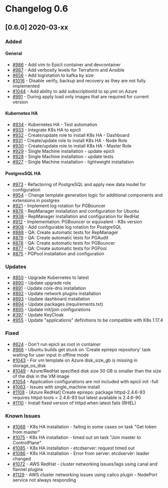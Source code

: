 # Changelog 0.6

## [0.6.0] 2020-03-xx

### Added

#### General

- [#986](https://github.com/epiphany-platform/epiphany/issues/986) - Add vim to Epicli container and devcontainer
- [#987](https://github.com/epiphany-platform/epiphany/issues/987) - Add verbosity levels for Terraform and Ansible
- [#656](https://github.com/epiphany-platform/epiphany/issues/656) - Add logrotation to kafka by size
- [#1016](https://github.com/epiphany-platform/epiphany/issues/1016) - Disable verify, backup and recovery as they are not fully implemented
- [#1044](https://github.com/epiphany-platform/epiphany/issues/1044) - Add ability to add subscriptionId to sp.yml on Azure
- [#991](https://github.com/epiphany-platform/epiphany/issues/991) - During apply load only images that are required for current version

#### Kubernetes HA

- [#934](https://github.com/epiphany-platform/epiphany/issues/934) - Kubernetes HA - Test automation
- [#933](https://github.com/epiphany-platform/epiphany/issues/933) - Integrate K8s HA to epicli
- [#932](https://github.com/epiphany-platform/epiphany/issues/932) - Create/update role to install K8s HA - Dashboard
- [#931](https://github.com/epiphany-platform/epiphany/issues/931) - Create/update role to install K8s HA - Node Role
- [#930](https://github.com/epiphany-platform/epiphany/issues/930) - Create/update role to install K8s HA - Master Role
- [#929](https://github.com/epiphany-platform/epiphany/issues/929) - Single Machine installation - update epicli
- [#928](https://github.com/epiphany-platform/epiphany/issues/928) - Single Machine installation - update tests
- [#927](https://github.com/epiphany-platform/epiphany/issues/927) - Single Machine installation - lightweight installation

#### PostgresSQL HA

- [#973](https://github.com/epiphany-platform/epiphany/issues/973) - Refactoring of PostgreSQL and apply new data model for configuration
- [#954](https://github.com/epiphany-platform/epiphany/issues/954) - Change template generation logic for additional components and extensions in postgres
- [#921](https://github.com/epiphany-platform/epiphany/issues/921) - Implement log rotation for PGBouncer
- [#876](https://github.com/epiphany-platform/epiphany/issues/876) - RepManager installation and configuration for Ubuntu
- [#938](https://github.com/epiphany-platform/epiphany/issues/938) - RepManager installation and configuration for RedHat
- [#912](https://github.com/epiphany-platform/epiphany/issues/912) - Implementation: PGBouncer or equivalent - K8s version
- [#908](https://github.com/epiphany-platform/epiphany/issues/908) - Add configurable log rotation for PostgreSQL
- [#888](https://github.com/epiphany-platform/epiphany/issues/888) - QA: Create automatic tests for RepManager
- [#879](https://github.com/epiphany-platform/epiphany/issues/879) - QA: Create automatic tests for PGAudit
- [#878](https://github.com/epiphany-platform/epiphany/issues/878) - QA: Create automatic tests for PGBouncer
- [#877](https://github.com/epiphany-platform/epiphany/issues/877) - QA: Create automatic tests for PGPool
- [#875](https://github.com/epiphany-platform/epiphany/issues/875) - PGPool installation and configuration

### Updates

- [#850](https://github.com/epiphany-platform/epiphany/issues/850) - Upgrade Kubernetes to latest
- [#890](https://github.com/epiphany-platform/epiphany/issues/890) - Update upgrade role
- [#891](https://github.com/epiphany-platform/epiphany/issues/891) - Update core-dns installation
- [#892](https://github.com/epiphany-platform/epiphany/issues/892) - Update network plugins installation
- [#893](https://github.com/epiphany-platform/epiphany/issues/893) - Update dashboard installation
- [#894](https://github.com/epiphany-platform/epiphany/issues/894) - Update packages (requirements.txt)
- [#895](https://github.com/epiphany-platform/epiphany/issues/895) - Update init/join configurations
- [#397](https://github.com/epiphany-platform/epiphany/issues/397) - Update KeyCloak
- [#955](https://github.com/epiphany-platform/epiphany/issues/955) - Update "applications" definitions to be compatible with K8s 1.17.4

### Fixed

- [#624](https://github.com/epiphany-platform/epiphany/issues/624) - Don't run epicli as root in container
- [#966](https://github.com/epiphany-platform/epiphany/issues/966) - Ubuntu builds get stuck on 'Create epirepo repository' task waiting for user input in offline mode
- [#1043](https://github.com/epiphany-platform/epiphany/issues/1043) - For vm template on Azure disk_size_gb is missing in storage_os_disk
- [#1049](https://github.com/epiphany-platform/epiphany/issues/1049) - Azure/RedHat specified disk size 30 GB is smaller than the size of the disk in the VM image
- [#1054](https://github.com/epiphany-platform/epiphany/issues/1054) - Application configurations are not included with epicli init -full
- [#1063](https://github.com/epiphany-platform/epiphany/issues/1063) - Issues with single_machine install
- [#1108](https://github.com/epiphany-platform/epiphany/issues/1108) - [Azure RedHat] Create epirepo: package httpd-2.4.6-93 requires httpd-tools = 2.4.6-93 but latest available is 2.4.6-90
- [#1110](https://github.com/epiphany-platform/epiphany/issues/1110) - Install fixed version of httpd when latest fails (RHEL)

### Known Issues

- [#1068](https://github.com/epiphany-platform/epiphany/issues/1068) - K8s HA installation - failing in some cases on task "Get token from master"
- [#1075](https://github.com/epiphany-platform/epiphany/issues/1075) - K8s HA installation - timed out on task "Join master to ControlPlane"
- [#1085](https://github.com/epiphany-platform/epiphany/issues/1085) - K8s HA installation - etcdserver: request timed out
- [#1086](https://github.com/epiphany-platform/epiphany/issues/1086) - K8s HA installation - Error from server: etcdserver: leader changed
- [#1072](https://github.com/epiphany-platform/epiphany/issues/1072) - AWS RedHat - cluster networking issues/lags using canal and flannel plugins
- [#1129](https://github.com/epiphany-platform/epiphany/issues/1129) - AWS cluster networking issues using calico plugin - NodePort service not always responding
